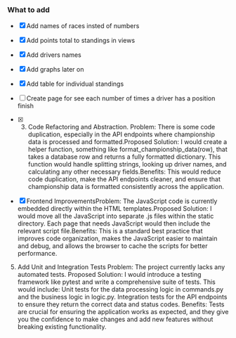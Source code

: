 ### What to add
 
- [x] Add names of races insted of numbers
- [x] Add points total to standings in views
- [x] Add drivers names 
- [x] Add graphs later on
- [x] Add table for individual standings
- [ ] Create page for see each number of times a driver has a position finish

- [x] 3. Code Refactoring and Abstraction. Problem: There is some code duplication, especially in the API endpoints where championship data is processed and formatted.Proposed Solution: I would create a helper function, something like format_championship_data(row), that takes a database row and returns a fully formatted dictionary. This function would handle splitting strings, looking up driver names, and calculating any other necessary fields.Benefits: This would reduce code duplication, make the API endpoints cleaner, and ensure that championship data is formatted consistently across the application.

- [x] Frontend ImprovementsProblem: The JavaScript code is currently embedded directly within the HTML templates.Proposed Solution: I would move all the JavaScript into separate .js files within the static directory. Each page that needs JavaScript would then include the relevant script file.Benefits: This is a standard best practice that improves code organization, makes the JavaScript easier to maintain and debug, and allows the browser to cache the scripts for better performance.

5. Add Unit and Integration Tests
Problem: The project currently lacks any automated tests.
Proposed Solution: I would introduce a testing framework like pytest and write a comprehensive suite of tests. This would include:
Unit tests for the data processing logic in commands.py and the business logic in logic.py.
Integration tests for the API endpoints to ensure they return the correct data and status codes.
Benefits: Tests are crucial for ensuring the application works as expected, and they give you the confidence to make changes and add new features without breaking existing functionality.